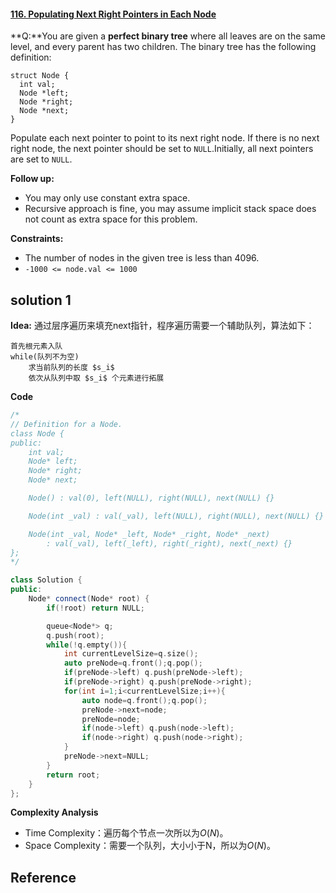 #### [116. Populating Next Right Pointers in Each Node](https://leetcode-cn.com/problems/populating-next-right-pointers-in-each-node/)



**Q:**You are given a **perfect binary tree** where all leaves are on the same level, and every parent has two children. The binary tree has the following definition:

```
struct Node {
  int val;
  Node *left;
  Node *right;
  Node *next;
}
```

Populate each next pointer to point to its next right node. If there is no next right node, the next pointer should be set to `NULL`.Initially, all next pointers are set to `NULL`.

**Follow up:**

* You may only use constant extra space.
* Recursive approach is fine, you may assume implicit stack space does not count as extra space for this problem.

**Constraints:**

* The number of nodes in the given tree is less than 4096.
* `-1000 <= node.val <= 1000`



## solution 1

**Idea:** 通过层序遍历来填充next指针，程序遍历需要一个辅助队列，算法如下：

```
首先根元素入队
while(队列不为空)
	求当前队列的长度 $s_i$
	依次从队列中取 $s_i$ 个元素进行拓展

```

**Code**

```C++
/*
// Definition for a Node.
class Node {
public:
    int val;
    Node* left;
    Node* right;
    Node* next;

    Node() : val(0), left(NULL), right(NULL), next(NULL) {}

    Node(int _val) : val(_val), left(NULL), right(NULL), next(NULL) {}

    Node(int _val, Node* _left, Node* _right, Node* _next)
        : val(_val), left(_left), right(_right), next(_next) {}
};
*/

class Solution {
public:
    Node* connect(Node* root) {
        if(!root) return NULL;

        queue<Node*> q;
        q.push(root);
        while(!q.empty()){
            int currentLevelSize=q.size();
            auto preNode=q.front();q.pop();
            if(preNode->left) q.push(preNode->left);
            if(preNode->right) q.push(preNode->right);
            for(int i=1;i<currentLevelSize;i++){
                auto node=q.front();q.pop();
                preNode->next=node;
                preNode=node;
                if(node->left) q.push(node->left);
                if(node->right) q.push(node->right);
            }
            preNode->next=NULL;
        }
        return root;
    }
};
```



**Complexity Analysis**

* Time Complexity：遍历每个节点一次所以为$O(N)$。
* Space Complexity：需要一个队列，大小小于N，所以为$O(N)$。



## Reference

